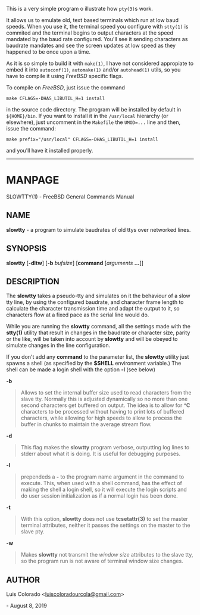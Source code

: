 This is a very simple program o illustrate how `pty(3)`s work.

It allows us to emulate old, text based terminals which run at low
baud speeds.  When you use it, the terminal speed you configure with
`stty(1)` is commited and the terminal begins to output characters at
the speed mandated by the baud rate configured.  You'll see it
sending characters as baudrate mandates and see the screen updates
at low speed as they happened to be once upon a time.

As it is so simple to build it with `make(1)`, I have not considered
appropiate to embed it into `autoconf(1)`, `automake(1)` and/or
`autohead(1)` utils, so you have to compile it using _FreeBSD_
specific flags.

To compile on _FreeBSD_, just issue the command

    make CFLAGS=-DHAS_LIBUTIL_H=1 install

in the source code directory.  The program will be installed by
default in `${HOME}/bin`.  If you want to install it in the
`/usr/local` hierarchy (or elsewhere), just uncomment in the
`Makefile` the `UMOD=...` line and then, issue the command:

    make prefix="/usr/local" CFLAGS=-DHAS_LIBUTIL_H=1 install

and you'll have it installed properly.

---

# MANPAGE

SLOWTTY(1) - FreeBSD General Commands Manual

## NAME

**slowtty** - a program to simulate baudrates of old ttys over networked
lines.

## SYNOPSIS

**slowtty**
\[**-dltw**]
\[**-b**&nbsp;*bufsize*]
\[**command**&nbsp;\[*arguments*&nbsp;**...**]]

## DESCRIPTION

The
**slowtty**
takes a pseudo-tty and simulates on it the behaviour of a slow
tty line, by using the configured baudrate, and character frame
length to calculate the character transmission time and adapt
the output to it, so characters flow at a fixed pace as the
serial line would do.

While you are running the
**slowtty**
command, all the settings made with the
**stty(1)**
utility that result in changes in the baudrate or character size,
parity or the like, will be taken into account by
**slowtty**
and will be obeyed to simulate changes in the line configuration.

If you don't add any
**command**
to the parameter list, the
**slowtty**
utility just spawns a shell (as specified by the
**$SHELL**
environment variable.)  The shell can be made a login shell
with the option
**-l**
(see below)

**-b**

> Allows to set the internal buffer size used to read characters
> from the slave tty.  Normally this is adjusted dynamically so
> no more than one second characters get buffered on output.
> The idea is to allow for
> **^C**
> characters to be processed without having to print lots of
> buffered characters, while allowing for high speeds to allow to
> process the buffer in chunks to maintain the average stream flow.

**-d**

> This flag makes the
> **slowtty**
> program verbose, outputting log lines to stderr about what
> it is doing.
> It is useful for debugging purposes.

**-l**

> prependeds a
> **-**
> to the program name argument in the command to execute.
> This, when used with a shell command, has the effect of making
> the shell a login shell, so it will execute the login scripts
> and do user session initialization as if a normal login has been
> done.

**-t**

> With this option,
> **slowtty**
> does not use
> **tcsetattr(3)**
> to set the master terminal attributes, neither it passes the
> settings on the master to the slave pty.

**-w**

> Makes
> **slowtty**
> not transmit the *window size* attributes to the slave
> tty, so the program run is not aware of terminal window size
> changes.

## AUTHOR

Luis Colorado &lt;[luiscoloradourcola@gmail.com](mailto:luiscoloradourcola@gmail.com)&gt;

 \- August 8, 2019
